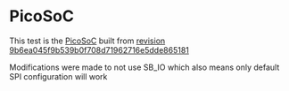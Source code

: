 # PicoSoC

This test is the
[PicoSoC](https://github.com/cliffordwolf/picorv32/tree/master/picosoc)
built from
[revision 9b6ea045f9b539b0f708d71962716e5dde865181](https://github.com/cliffordwolf/picorv32/commit/9b6ea045f9b539b0f708d71962716e5dde865181)

Modifications were made to not use SB_IO which also means only default SPI configuration will work
